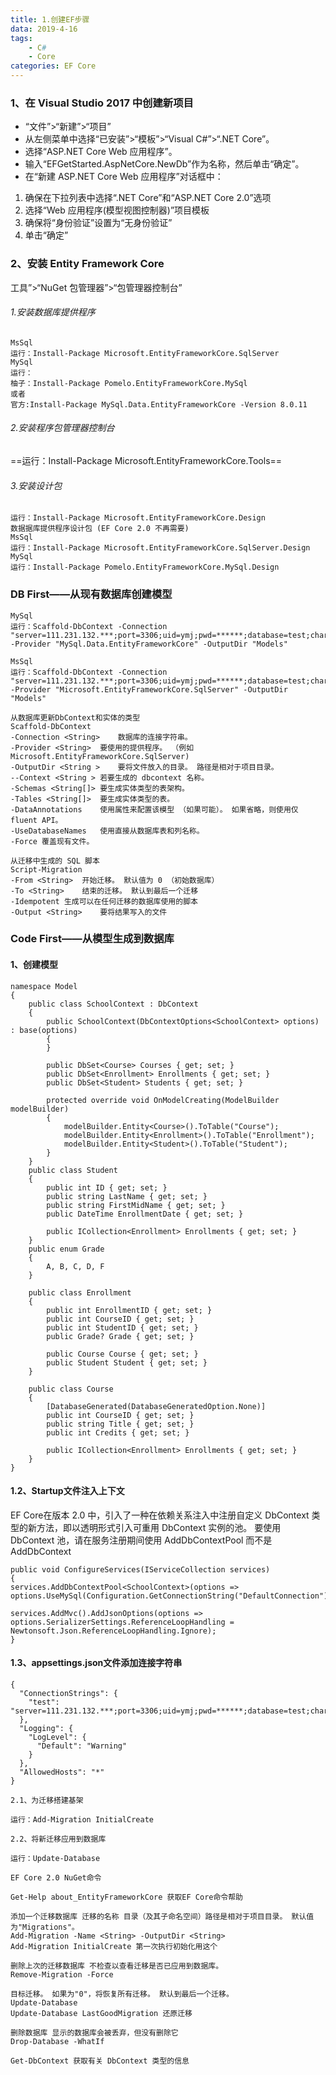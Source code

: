 ```yaml
---
title: 1.创建EF步骤
data: 2019-4-16
tags:
    - C#
    - Core
categories: EF Core
---
```


### 1、在 Visual Studio 2017 中创建新项目
- “文件”>“新建”>“项目”
- 从左侧菜单中选择“已安装”>“模板”>“Visual C#”>“.NET Core”。
- 选择“ASP.NET Core Web 应用程序”。
- 输入“EFGetStarted.AspNetCore.NewDb”作为名称，然后单击“确定”。
- 在“新建 ASP.NET Core Web 应用程序”对话框中：
1. 确保在下拉列表中选择“.NET Core”和“ASP.NET Core 2.0”选项
1. 选择“Web 应用程序(模型视图控制器)”项目模板
1. 确保将“身份验证”设置为“无身份验证”
1. 单击“确定”

### 2、安装 Entity Framework Core
工具”>“NuGet 包管理器”>“包管理器控制台”

###### 1.安装数据库提供程序

```
MsSql
运行：Install-Package Microsoft.EntityFrameworkCore.SqlServer
MySql
运行：
柚子：Install-Package Pomelo.EntityFrameworkCore.MySql
或者
官方:Install-Package MySql.Data.EntityFrameworkCore -Version 8.0.11
```

###### 2.安装程序包管理器控制台
==运行：Install-Package Microsoft.EntityFrameworkCore.Tools==

###### 3.安装设计包

```
运行：Install-Package Microsoft.EntityFrameworkCore.Design
数据据库提供程序设计包 (EF Core 2.0 不再需要)
MsSql
运行：Install-Package Microsoft.EntityFrameworkCore.SqlServer.Design
MySql
运行：Install-Package Pomelo.EntityFrameworkCore.MySql.Design
```

### DB First——从现有数据库创建模型


```
MySql
运行：Scaffold-DbContext -Connection "server=111.231.132.***;port=3306;uid=ymj;pwd=******;database=test;charset=utf8;sslmode=none;" -Provider "MySql.Data.EntityFrameworkCore" -OutputDir "Models"

MsSql
运行：Scaffold-DbContext -Connection "server=111.231.132.***;port=3306;uid=ymj;pwd=******;database=test;charset=utf8;sslmode=none;" -Provider "Microsoft.EntityFrameworkCore.SqlServer" -OutputDir "Models"
```

```
从数据库更新DbContext和实体的类型
Scaffold-DbContext 
-Connection <String>	数据库的连接字符串。
-Provider <String>	要使用的提供程序。 （例如 Microsoft.EntityFrameworkCore.SqlServer)
-OutputDir <String >	要将文件放入的目录。 路径是相对于项目目录。
--Context <String >	若要生成的 dbcontext 名称。
-Schemas <String[]>	要生成实体类型的表架构。
-Tables <String[]>	要生成实体类型的表。
-DataAnnotations	使用属性来配置该模型 （如果可能）。 如果省略，则使用仅 fluent API。
-UseDatabaseNames	使用直接从数据库表和列名称。
-Force 覆盖现有文件。

从迁移中生成的 SQL 脚本
Script-Migration
-From <String>	开始迁移。 默认值为 0 （初始数据库）
-To <String>	结束的迁移。 默认到最后一个迁移
-Idempotent	生成可以在任何迁移的数据库使用的脚本
-Output <String>	要将结果写入的文件
```

### Code First——从模型生成到数据库

#### 1、创建模型

```
namespace Model
{
    public class SchoolContext : DbContext
    {
        public SchoolContext(DbContextOptions<SchoolContext> options) : base(options)
        {
        }

        public DbSet<Course> Courses { get; set; }
        public DbSet<Enrollment> Enrollments { get; set; }
        public DbSet<Student> Students { get; set; }

        protected override void OnModelCreating(ModelBuilder modelBuilder)
        {
            modelBuilder.Entity<Course>().ToTable("Course");
            modelBuilder.Entity<Enrollment>().ToTable("Enrollment");
            modelBuilder.Entity<Student>().ToTable("Student");
        }
    }
    public class Student
    {
        public int ID { get; set; }
        public string LastName { get; set; }
        public string FirstMidName { get; set; }
        public DateTime EnrollmentDate { get; set; }

        public ICollection<Enrollment> Enrollments { get; set; }
    }
    public enum Grade
    {
        A, B, C, D, F
    }

    public class Enrollment
    {
        public int EnrollmentID { get; set; }
        public int CourseID { get; set; }
        public int StudentID { get; set; }
        public Grade? Grade { get; set; }

        public Course Course { get; set; }
        public Student Student { get; set; }
    }

    public class Course
    {
        [DatabaseGenerated(DatabaseGeneratedOption.None)]
        public int CourseID { get; set; }
        public string Title { get; set; }
        public int Credits { get; set; }

        public ICollection<Enrollment> Enrollments { get; set; }
    }
}
```
#### 1.2、Startup文件注入上下文
EF Core在版本 2.0 中，引入了一种在依赖关系注入中注册自定义 DbContext 类型的新方法，即以透明形式引入可重用 DbContext 实例的池。 
要使用 DbContext 池，请在服务注册期间使用 AddDbContextPool 而不是 AddDbContext

```
public void ConfigureServices(IServiceCollection services)
{
services.AddDbContextPool<SchoolContext>(options =>
options.UseMySql(Configuration.GetConnectionString("DefaultConnection")));

services.AddMvc().AddJsonOptions(options =>
options.SerializerSettings.ReferenceLoopHandling = Newtonsoft.Json.ReferenceLoopHandling.Ignore);
}
```
#### 1.3、appsettings.json文件添加连接字符串
```
{
  "ConnectionStrings": {
    "test": "server=111.231.132.***;port=3306;uid=ymj;pwd=******;database=test;charset=utf8;sslmode=none;"
  },
  "Logging": {
    "LogLevel": {
      "Default": "Warning"
    }
  },
  "AllowedHosts": "*"
}
```


```
2.1、为迁移搭建基架

运行：Add-Migration InitialCreate

2.2、将新迁移应用到数据库

运行：Update-Database

EF Core 2.0 NuGet命令

Get-Help about_EntityFrameworkCore 获取EF Core命令帮助

添加一个迁移数据库 迁移的名称 目录（及其子命名空间）路径是相对于项目目录。 默认值为"Migrations"。
Add-Migration -Name <String> -OutputDir <String>	
Add-Migration InitialCreate 第一次执行初始化用这个

删除上次的迁移数据库 不检查以查看迁移是否已应用到数据库。
Remove-Migration -Force

目标迁移。 如果为"0"，将恢复所有迁移。 默认到最后一个迁移。
Update-Database 
Update-Database LastGoodMigration 还原迁移

删除数据库 显示的数据库会被丢弃，但没有删除它
Drop-Database -WhatIf

Get-DbContext 获取有关 DbContext 类型的信息
```
